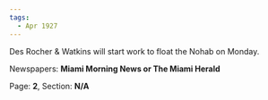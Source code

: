 ```yaml
---  
tags:  
  - Apr 1927  
---  
```

  
Des Rocher & Watkins will start work to float the Nohab on Monday.  
  
Newspapers: **Miami Morning News or The Miami Herald**  
  
Page: **2**, Section: **N/A** 
